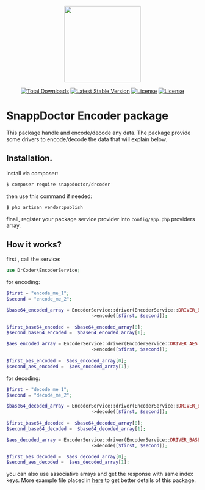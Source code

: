 <p align="center"><a href="https://snapp.doctor" target="_blank"><img src="https://snapp.doctor/static/media/snap_header.81dda777.png" width="200"></a></p>
<p align="center">
<a href="https://packagist.org/packages/snappmarket/smnotif-php-bridge"><img src="https://poser.pugx.org/snappmarket/smnotif-php-bridge/d/total.svg" alt="Total Downloads"></a>
<a href="https://packagist.org/packages/snappmarket/smnotif-php-bridge"><img src="https://poser.pugx.org/snappmarket/smnotif-php-bridge/v/stable.svg" alt="Latest Stable Version"></a>
<a href="https://packagist.org/packages/snappmarket/smnotif-php-bridge"><img src="https://poser.pugx.org/snappmarket/smnotif-php-bridge/license.svg" alt="License"></a>
<a href="https://packagist.org/packages/snappmarket/smnotif-php-bridge"><img src="https://poser.pugx.org/snappmarket/smnotif-php-bridge/composerlock" alt="License"></a>
</p>


# SnappDoctor Encoder package

This package handle and encode/decode any data.
The package provide some drivers to encode/decode the data that will explain below.

## Installation.

install via composer: 

```bash
$ composer require snappdoctor/drcoder
```


then use this command if needed:

```bash
$ php artisan vendor:publish
```

finall, register your package service provider into ```config/app.php``` providers array.

## How it works?

first , call the service:

```php
use DrCoder\EncoderService;
```

for encoding:

```php
$first = "encode_me_1";
$second = "encode_me_2";

$base64_encoded_array = EncoderService::driver(EncoderService::DRIVER_BASE64)
                               ->encode([$first, $second]);
                               
$first_base64_encoded =  $base64_encoded_array[0];
$second_base64_encoded =  $base64_encoded_array[1];

$aes_encoded_array = EncoderService::driver(EncoderService::DRIVER_AES_SSL)
                               ->encode([$first, $second]);
                               
$first_aes_encoded =  $aes_encoded_array[0];
$second_aes_encoded =  $aes_encoded_array[1];
```

for decoding:

```php
$first = "decode_me_1";
$second = "decode_me_2";

$base64_decoded_array = EncoderService::driver(EncoderService::DRIVER_BASE64)
                               ->decode([$first, $second]);
                               
$first_base64_decoded =  $base64_decoded_array[0];
$second_base64_decoded =  $base64_decoded_array[1];

$aes_decoded_array = EncoderService::driver(EncoderService::DRIVER_BASE64)
                               ->decode([$first, $second]);

$first_aes_decoded =  $aes_decoded_array[0];
$second_aes_decoded =  $aes_decoded_array[1];
```

you can also use associative arrays and get the response with same index keys.
More example file placed in [here](./Examples) to get better details of this package.
